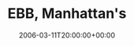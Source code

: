 ---
templateKey: event
guid: 08932733-6eab-11ea-99c5-002590d1d1b0
date: 2006-03-11T20:00:00+00:00
eventTime: '8pm'
title: "EBB, Manhattan's"
artist: EBB
city: Guelph
venue: Manhattan's
group: Tim Shia
guests: Kevin Barrett, Drew Birston, Tim Shia
---